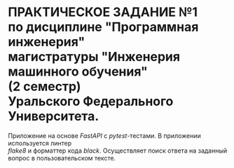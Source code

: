 # ПРАКТИЧЕСКОЕ ЗАДАНИЕ №1<br>по дисциплине "Программная инженерия"<br> магистратуры "Инженерия машинного обучения"<br>(2 семестр)<br>Уральского Федерального Университета.


Приложение на основе *FastAPI* с *pytest*-тестами. В приложении используется линтер<br> *flake8* и форматтер кода *black*. Осуществляет поиск ответа на заданный<br> вопрос в пользовательском тексте.

